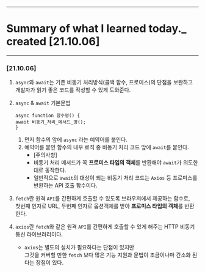 ***
# Summary of what I learned today._ created [21.10.06]
***

### [21.10.06]
1. `async`와 `await`는 기존 비동기 처리방식(콜백 함수, 프로미스)의 단점을 보완하고 개발자가 읽기 좋은 코드를 작성할 수 있게 도와준다.


2. `async` & `await` 기본문법
    ```ecmascript 6
   async function 함수명() {
   await 비동기_처리_메서드_명();
   }
   ```
   1. 먼저 함수의 앞에 `async` 라는 예약어를 붙인다. 
   2. 예약어를 붙인 함수의 내부 로직 중 비동기 처리 코드 앞에 `await`를 붙인다.
      * [주의사항]
      * 비동기 처리 메서드가 꼭 **프로미스 타입의 객체**를 반환해야 `await`가 의도한 대로 동작한다.
      * 일반적으로 `await`의 대상이 되는 비동기 처리 코드는 `Axios` 등 프로미스를 반환하는 API 호출 함수이다.


3. `fetch`란 원격 `API`를 간편하게 호출할 수 있도록 브라우저에서 제공하는 함수로,<br>
   첫번째 인자로 URL, 두번째 인자로 옵션객체를 받아 **프로미스 타입의 객체**를 반환한다.


4. `axios`란 `fetch`와 같은 원격 `API`를 간편하게 호출할 수 있게 해주는 HTTP 비동기 통신 라이브러리이다.
   * `axios`는 별도의 설치가 필요하다는 단점이 있지만<br>
   그것을 커버할 만한 `fetch` 보다 많은 기능 지원과 문법이 조금이나마 간소화 된다는 장점이 있다.
